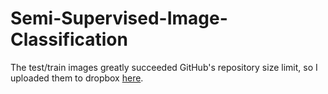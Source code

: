 # Semi-Supervised-Image-Classification
The test/train images greatly succeeded GitHub's repository size limit, so I uploaded them to dropbox [here](https://www.dropbox.com/scl/fi/zsswsfkysmwjn7c9zo19p/files.zip?rlkey=1shriquqhs2t3z3hcjornjeal&st=tsusj41c&dl=0).
